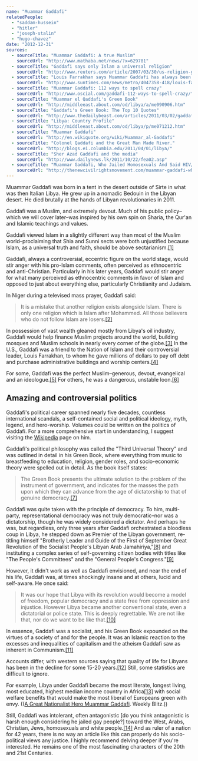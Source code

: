 ```yaml
---
name: "Muammar Gaddafi"
relatedPeople:
  - "saddam-hussein"
  - "hitler"
  - "joseph-stalin"
  - "hugo-chavez"
date: "2012-12-31"
sources:
  - sourceTitle: "Muammar Gaddafi: A true Muslim"
    sourceUrl: "http://www.mathaba.net/news/?x=629781"
  - sourceTitle: "Gaddafi says only Islam a universal religion"
    sourceUrl: "http://www.reuters.com/article/2007/03/30/us-religion-gaddafi-idUSL3059334720070330"
  - sourceTitle: "Louis Farrakhan says Muammar Gaddafi has always been a friend"
    sourceUrl: "http://www.suntimes.com/news/metro/4047358-418/louis-farrakhan-says-moammar-gadhafi-has-always-been-a-friend.html"
  - sourceTitle: "Muammar Gaddafi: 112 ways to spell crazy"
    sourceUrl: "http://www.oscial.com/gaddafi-112-ways-to-spell-crazy/"
  - sourceTitle: "Muammar el Qaddafi's Green Book"
    sourceUrl: "http://middleeast.about.com/od/libya/a/me090906.htm"
  - sourceTitle: "Gaddafi's Green Book: The Top 10 Quotes"
    sourceUrl: "http://www.thedailybeast.com/articles/2011/03/02/gaddafis-green-book-the-top-10-quotes.html"
  - sourceTitle: "Libya: Country Profile"
    sourceUrl: "http://middleeast.about.com/od/libya/p/me071212.htm"
  - sourceTitle: "Muammar Gaddafi"
    sourceUrl: "http://en.wikiquote.org/wiki/Muammar_al-Gaddafi"
  - sourceTitle: "Colonel Qaddafi and the Great Man Made River."
    sourceUrl: "http://blogs.ei.columbia.edu/2011/04/01/libya/"
  - sourceTitle: "Sher Azad Gaddafi and the media"
    sourceUrl: "http://www.dailynews.lk/2011/10/22/fea02.asp"
  - sourceTitle: "Muammar Gaddafi, Who Jailed Homosexuals And Said HIV/AIDS Only Affects Gays, Is Dead"
    sourceUrl: "http://thenewcivilrightsmovement.com/muammar-gaddafi-who-jailed-homosexuals-and-said-hivaids-only-affects-gays-is-dead/politics/2011/10/20/28872"
---
```


Muammar Gaddafi was born in a tent in the desert outside of Sirte in what was then Italian Libya. He grew up in a nomadic Bedouin in the Libyan desert. He died brutally at the hands of Libyan revolutionaries in 2011.

Gaddafi was a Muslim, and extremely devout. Much of his public policy–which we will cover later–was inspired by his own spin on Sharia, the Qur'an and Islamic teachings and values.

Gaddafi viewed Islam in a slightly different way than most of the Muslim world–proclaiming that Shia and Sunni sects were both unjustified because Islam, as a universal truth and faith, should be above sectarianism.<a class="source-citation" href="#http://www.mathaba.net/news/?x=629781" title="Muammar Gaddafi: A true Muslim">[1]</a>

Gaddafi, always a controversial, eccentric figure on the world stage, would stir anger with his pro-Islam comments, often perceived as ethnocentric and anti-Christian. Particularly in his later years, Gaddafi would stir anger for what many perceived as ethnocentric comments in favor of Islam and opposed to just about everything else, particularly Christianity and Judaism.

In Niger during a televised mass prayer, Gaddafi said:

>It is a mistake that another religion exists alongside Islam. There is only one religion which is Islam after Mohammed. All those believers who do not follow Islam are losers.<a class="source-citation" href="#http://www.reuters.com/article/2007/03/30/us-religion-gaddafi-idUSL3059334720070330" title="Gaddafi says only Islam a universal religion">[2]</a>

In possession of vast wealth gleaned mostly from Libya's oil industry, Gaddafi would help finance Muslim projects around the world, building mosques and Muslim schools in nearly every corner of the globe.<a class="source-citation" href="#http://www.reuters.com/article/2007/03/30/us-religion-gaddafi-idUSL3059334720070330" title="Gaddafi says only Islam a universal religion">[3]</a> In the U.S., Gaddafi was a friend to the Nation of Islam and their controversial leader, Louis Farrakhan, to whom he gave millions of dollars to pay off debt and purchase administrative buildings and worship centers.<a class="source-citation" href="#http://www.suntimes.com/news/metro/4047358-418/louis-farrakhan-says-moammar-gadhafi-has-always-been-a-friend.html" title="Louis Farrakhan says Muammar Gaddafi has always been a friend">[4]</a>

For some, Gaddafi was the perfect Muslim–generous, devout, evangelical and an ideologue.<a class="source-citation" href="#http://www.mathaba.net/news/?x=629781" title="Muammar Gaddafi: A true Muslim">[5]</a> For others, he was a dangerous, unstable loon.<a class="source-citation" href="#http://www.oscial.com/gaddafi-112-ways-to-spell-crazy/" title="Muammar Gaddafi: 112 ways to spell crazy">[6]</a>

## Amazing and controversial politics

Gaddafi's political career spanned nearly five decades, countless international scandals, a self-contained social and political ideology, myth, legend, and hero-worship. Volumes could be written on the politics of Gaddafi. For a more comprehensive start in understanding, I suggest visiting the [Wikipedia](http://en.wikipedia.org/wiki/Muammar_Gaddafi#cite_note-dailynews-346) page on him.

Gaddafi's political philosophy was called the "Third Universal Theory" and was outlined in detail in his Green Book, where everything from music to breastfeeding to education, religion, gender roles, and socio-economic theory were spelled out in detail. As the book itself states:

>The Green Book presents the ultimate solution to the problem of the instrument of government, and indicates for the masses the path upon which they can advance from the age of dictatorship to that of genuine democracy.<a class="source-citation" href="#http://middleeast.about.com/od/libya/a/me090906.htm" title="Muammar el Qaddafi&apos;s Green Book">[7]</a>

Gaddafi was quite taken with the principle of democracy. To him, multi-party, representational democracy was not truly democratic–nor was a dictatorship, though he was widely considered a dictator. And perhaps he was, but regardless, only three years after Gaddafi orchestrated a bloodless coup in Libya, he stepped down as Premier of the Libyan government, re-titling himself "Brotherly Leader and Guide of the First of September Great Revolution of the Socialist People's Libyan Arab Jamahiriya,"<a class="source-citation" href="#http://www.thedailybeast.com/articles/2011/03/02/gaddafis-green-book-the-top-10-quotes.html" title="Gaddafi&apos;s Green Book: The Top 10 Quotes">[8]</a> and instituting a complex series of self-governing citizen bodies with titles like "The People's Committees" and the "General People's Congress."<a class="source-citation" href="#http://middleeast.about.com/od/libya/p/me071212.htm" title="Libya: Country Profile">[9]</a>

However, it didn't work as well as Gaddafi envisioned, and near the end of his life, Gaddafi was, at times shockingly insane and at others, lucid and self-aware. He once said:

>It was our hope that Libya with its revolution would become a model of freedom, popular democracy and a state free from oppression and injustice. However Libya became another conventional state, even a dictatorial or police state. This is deeply regrettable. We are not like that, nor do we want to be like that.<a class="source-citation" href="#http://en.wikiquote.org/wiki/Muammar_al-Gaddafi" title="Muammar Gaddafi">[10]</a>

In essence, Gaddafi was a socialist, and his Green Book expounded on the virtues of a society of and for the people. It was an Islamic reaction to the excesses and inequalities of capitalism and the atheism Gaddafi saw as inherent in Communism.<a class="source-citation" href="#http://middleeast.about.com/od/libya/a/me090906.htm" title="Muammar el Qaddafi&apos;s Green Book">[11]</a>

Accounts differ, with western sources saying that quality of life for Libyans has been in the decline for some 15-20 years.<a class="source-citation" href="#http://blogs.ei.columbia.edu/2011/04/01/libya/" title="Colonel Qaddafi and the Great Man Made River.">[12]</a> Still, some statistics are difficult to ignore.

For example, Libya under Gaddafi became the most literate, longest living, most educated, highest median income country in Africa<a class="source-citation" href="#http://www.dailynews.lk/2011/10/22/fea02.asp" title="Sher Azad Gaddafi and the media">[13]</a> with social welfare benefits that would make the most liberal of Europeans green with envy. (([A Great Nationalist Hero Muammar Gaddafi](http://www.weeklyblitz.net/1902/a-great-nationalist-hero-muammar-gaddafi). Weekly Blitz.))

Still, Gaddafi was intolerant, often antagonistic [do you think antagonistic is harsh enough considering he jailed gay people?] toward the West, Arabs, Christian, Jews, homosexuals and white people.<a class="source-citation" href="#http://thenewcivilrightsmovement.com/muammar-gaddafi-who-jailed-homosexuals-and-said-hivaids-only-affects-gays-is-dead/politics/2011/10/20/28872" title="Muammar Gaddafi, Who Jailed Homosexuals And Said HIV/AIDS Only Affects Gays, Is Dead">[14]</a> And as ruler of a nation for 42 years, there is no way an article like this can properly do his socio-political views any justice. I highly recommend delving deeper if you're interested. He remains one of the most fascinating characters of the 20th and 21st Centuries.